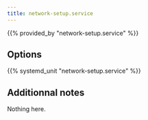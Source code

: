```yaml
---
title: network-setup.service
---
```


{{% provided_by "network-setup.service" %}}

## Options

{{% systemd_unit "network-setup.service" %}}

## Additionnal notes

Nothing here.